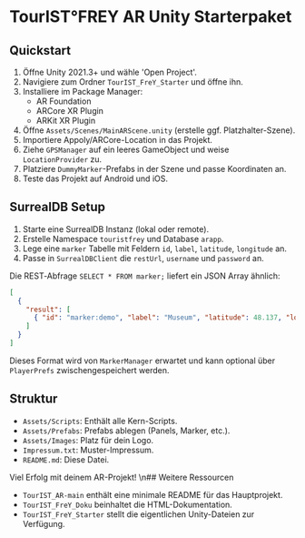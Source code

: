 # TourIST°FREY AR Unity Starterpaket

## Quickstart

1. Öffne Unity 2021.3+ und wähle 'Open Project'.
2. Navigiere zum Ordner `TourIST_FreY_Starter` und öffne ihn.
3. Installiere im Package Manager:
   - AR Foundation
   - ARCore XR Plugin
   - ARKit XR Plugin
4. Öffne `Assets/Scenes/MainARScene.unity` (erstelle ggf. Platzhalter-Szene).
5. Importiere Appoly/ARCore-Location in das Projekt.
6. Ziehe `GPSManager` auf ein leeres GameObject und weise `LocationProvider` zu.
7. Platziere `DummyMarker`-Prefabs in der Szene und passe Koordinaten an.
8. Teste das Projekt auf Android und iOS.

## SurrealDB Setup

1. Starte eine SurrealDB Instanz (lokal oder remote).
2. Erstelle Namespace `touristfrey` und Database `arapp`.
3. Lege eine `marker` Tabelle mit Feldern `id`, `label`, `latitude`, `longitude` an.
4. Passe in `SurrealDBClient` die `restUrl`, `username` und `password` an.

Die REST‑Abfrage `SELECT * FROM marker;` liefert ein JSON Array ähnlich:

```json
[
  {
    "result": [
      { "id": "marker:demo", "label": "Museum", "latitude": 48.137, "longitude": 11.576 }
    ]
  }
]
```

Dieses Format wird von `MarkerManager` erwartet und kann optional über `PlayerPrefs` zwischengespeichert werden.

## Struktur

- `Assets/Scripts`: Enthält alle Kern-Scripts.
- `Assets/Prefabs`: Prefabs ablegen (Panels, Marker, etc.).
- `Assets/Images`: Platz für dein Logo.
- `Impressum.txt`: Muster-Impressum.
- `README.md`: Diese Datei.

Viel Erfolg mit deinem AR-Projekt!
\n## Weitere Ressourcen

- `TourIST_AR-main` enthält eine minimale README für das Hauptprojekt.
- `TourIST_FreY_Doku` beinhaltet die HTML-Dokumentation.
- `TourIST_FreY_Starter` stellt die eigentlichen Unity-Dateien zur Verfügung.
